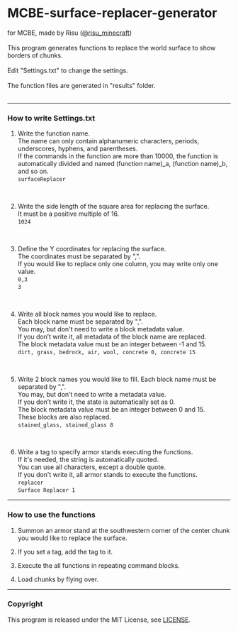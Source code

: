 # MCBE-surface-replacer-generator

for MCBE, made by Risu ([@risu_minecraft](https://twitter.com/risu_minecraft))<br>
<br>
This program generates functions to replace the world surface to show borders of chunks.<br>
<br>
Edit "Settings.txt" to change the settings.<br>
<br>
The function files are generated in "results" folder.<br>
<br>

------------------------------------------------------------

### How to write Settings.txt<br>

1. Write the function name.<br>
The name can only contain alphanumeric characters, periods, underscores, hyphens, and parentheses.<br>
If the commands in the function are more than 10000, the function is automatically divided and named (function name)_a, (function name)_b, and so on.<br>
```surfaceReplacer```<br>
<br>

2. Write the side length of the square area for replacing the surface.<br>
It must be a positive multiple of 16.<br>
```1024```<br>
<br>

3. Define the Y coordinates for replacing the surface.<br>
The coordinates must be separated by ",".<br>
If you would like to replace only one column, you may write only one value.<br>
```0,3```<br>
```3```<br>
<br>

4. Write all block names you would like to replace.<br>
Each block name must be separated by ",".<br>
You may, but don't need to write a block metadata value.<br>
If you don’t write it, all metadata of the block name are replaced.<br>
The block metadata value must be an integer between -1 and 15.<br>
```dirt, grass, bedrock, air, wool, concrete 0, concrete 15```<br>
<br>

5. Write 2 block names you would like to fill. Each block name must be separated by ",".<br>
You may, but don’t need to write a metadata value.<br>
If you don’t write it, the state is automatically set as 0.<br>
The block metadata value must be an integer between 0 and 15.<br>
These blocks are also replaced.<br>
```stained_glass, stained_glass 8```<br>
<br>

6. Write a tag to specify armor stands executing the functions.<br>
If it's needed, the string is automatically quoted.<br>
You can use all characters, except a double quote.<br>
If you don't write it, all armor stands to execute the functions.<br>
```replacer```<br>
```Surface Replacer 1```<br>

------------------------------------------------------------
### How to use the functions <br>

1. Summon an armor stand at the southwestern corner of the center chunk you would like to replace the surface. <br>

2. If you set a tag, add the tag to it. <br>

3. Execute the all functions in repeating command blocks. <br>

4. Load chunks by flying over. <br>

------------------------------------------------------------
### Copyright <br>
This program is released under the MIT License, see [LICENSE](https://github.com/risu-minecraft/MCBE-surface-replacer-generator/blob/main/LICENSE).
